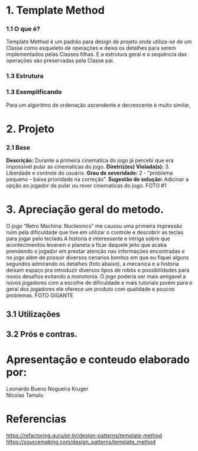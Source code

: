
# 1. Template Method
### 1.1 O que é?
Template Method é um padrão para design de projeto onde utiliza-se de um Classe como esqueleto de operações e deixa os detalhes para serem implementados pelas Classes filhas. E a estrutura geral e a sequência das operações são preservadas pela Classe pai.
### 1.3 Estrutura

### 1.3 Exemplificando
Para um algoritmo de ordenação ascendente e decrescente é muito similar,

# 2. Projeto
### 2.1 Base
**Descrição:** Durante a primeira cinematica do jogo já percebi que era impossivel pular as cinematicas do jogo.
**Diretriz(es) Violada(s):** 3. Liberdade e controle do usuário.
**Grau de severidade:** 2 - “problema pequeno – baixa prioridade na correção”.
**Sugestão de solução:** Adicinar a opção ao jogador de pular ou rever cinematicas do jogo.
FOTO #1

# 3. Apreciação geral do metodo.
O jogo “Retro Machina: Nucleonics” me causou uma primeira impressão ruim pela dificuldade que tive em utilizar o controle e descobrir as teclas para jogar pelo teclado.A historia é interessante e intriga sobre que acontecimentos levaram o planeta a ficar daquele jeito que acaba prendendo o jogador em prestar atenção nas informações encontradas e no jogo além de possuir diversos cenarios bonitos em que eu fiquei alguns segundos admirando os detalhes (foto abaixo), a mecanica e a historia deixam espaço pra introduzir diversos tipos de robôs e possibilidades para novos desafios evitando a monotonia.
O jogo poderia ser mais amigavel a novos jogadores com a escolhe de dificuldade e mais tutoriais porém para o geral dos jogadores ele oferece um produto com qualidade e poucos problemas.
FOTO GIGANTE
## 3.1 Utilizações
## 3.2 Prós e contras.

# Apresentação e conteudo elaborado por:
 Leonardo Bueno Nogueira Kruger                 
 Nicolas Tamalu
# Referencias
https://refactoring.guru/pt-br/design-patterns/template-method
https://sourcemaking.com/design_patterns/template_method
